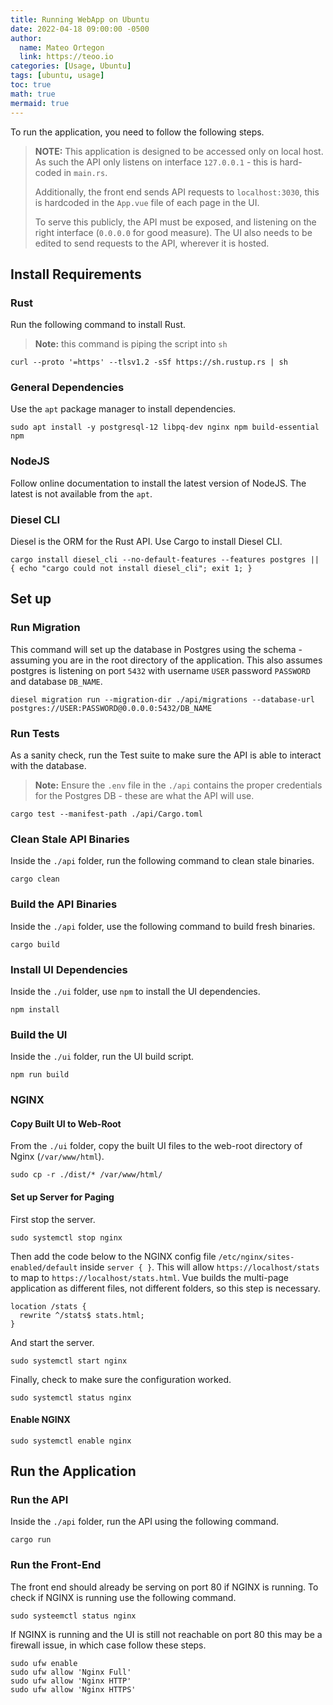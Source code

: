 ```yaml
---
title: Running WebApp on Ubuntu
date: 2022-04-18 09:00:00 -0500
author:
  name: Mateo Ortegon
  link: https://teoo.io
categories: [Usage, Ubuntu]
tags: [ubuntu, usage]
toc: true
math: true
mermaid: true
---
```

To run the application, you need to follow the following steps.
>**NOTE:** This application is designed to be accessed only on local host. As such the API only listens on interface `127.0.0.1` - this is hard-coded in `main.rs`.
>
> Additionally, the front end sends API requests to `localhost:3030`, this is hardcoded in the `App.vue` file of each page in the UI.
>
> To serve this publicly, the API must be exposed, and listening on the right interface (`0.0.0.0` for good measure).
> The UI also needs to be edited to send requests to the API, wherever it is hosted.

## Install Requirements
### Rust
Run the following command to install Rust.
>**Note:** this command is piping the script into `sh`
```shell
curl --proto '=https' --tlsv1.2 -sSf https://sh.rustup.rs | sh
```
### General Dependencies
Use the `apt` package manager to install dependencies.
```shell
sudo apt install -y postgresql-12 libpq-dev nginx npm build-essential npm
```

### NodeJS
Follow online documentation to install the latest version of NodeJS. The latest is not available from the `apt`.

### Diesel CLI
Diesel is the ORM for the Rust API. Use Cargo to install Diesel CLI.
```shell
cargo install diesel_cli --no-default-features --features postgres || { echo "cargo could not install diesel_cli"; exit 1; }
```

## Set up
### Run Migration
This command will set up the database in Postgres using the schema - assuming you are in the root directory of the application. This also
assumes postgres is listening on port `5432` with username `USER` password `PASSWORD` and database `DB_NAME`.
```shell
diesel migration run --migration-dir ./api/migrations --database-url postgres://USER:PASSWORD@0.0.0.0:5432/DB_NAME
```

### Run Tests
As a sanity check, run the Test suite to make sure the API is able to interact with the database.
>**Note:** Ensure the `.env` file in the `./api` contains the proper credentials for the Postgres DB - these are what the API will use.
```shell
cargo test --manifest-path ./api/Cargo.toml
```

### Clean Stale API Binaries
Inside the  `./api` folder, run the following command to clean stale binaries.
```shell
cargo clean
```

### Build the API Binaries
Inside the  `./api` folder, use the following command to build fresh binaries.
```shell
cargo build
```

### Install UI Dependencies
Inside the  `./ui` folder,  use `npm` to install the UI dependencies.
```shell
npm install
```

### Build the UI
Inside the  `./ui` folder, run the UI build script.
```shell
npm run build
```

### NGINX
#### Copy Built UI to Web-Root
From the `./ui` folder, copy the built UI files to the web-root directory of Nginx (`/var/www/html`).
```shell
sudo cp -r ./dist/* /var/www/html/
```

#### Set up Server for Paging
First stop the server.
```shell
sudo systemctl stop nginx
```
Then add the code below to the NGINX config file `/etc/nginx/sites-enabled/default` inside `server { }`. This will allow `https://localhost/stats`
to map to `https://localhost/stats.html`. Vue builds the multi-page application as different files, not different folders, so this step is necessary.
```shell
location /stats {
  rewrite ^/stats$ stats.html;
}
```
And start the server.
```shell
sudo systemctl start nginx
```
Finally, check to make sure the configuration worked.
```shell
sudo systemctl status nginx
```
#### Enable NGINX
```shell
sudo systemctl enable nginx
```

## Run the Application
### Run the API
Inside the  `./api` folder, run the API using the following command.
```shell
cargo run
```

### Run the Front-End
The front end should already be serving on port 80 if NGINX is running. To check if NGINX is running use the following command.
```shell
sudo systeemctl status nginx
```
If NGINX is running and the UI is still not reachable on port 80 this may be a firewall issue, in which case follow these steps.
```shell
sudo ufw enable
sudo ufw allow 'Nginx Full'
sudo ufw allow 'Nginx HTTP'
sudo ufw allow 'Nginx HTTPS'
```



